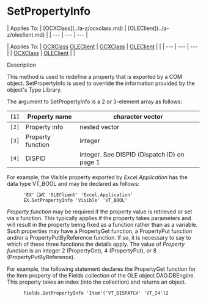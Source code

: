 




<h1 class="heading"><span class="name">SetPropertyInfo</span></h1>
| Applies To: | [OCXClass](../a-z/ocxclass.md) | [OLEClient](../a-z/oleclient.md) |
| --- | --- | ---  |

| Applies To: | [OCXClass](../a-z/ocxclass.md) [OLEClient](../a-z/oleclient.md) | [OCXClass](../a-z/ocxclass.md) | [OLEClient](../a-z/oleclient.md) |  |
| --- | --- | ---  |
| [OCXClass](../a-z/ocxclass.md) | [OLEClient](../a-z/oleclient.md) |  |


Description


This method is used to redefine a property that is exported by a COM object. SetPropertyInfo is used to override the information provided by the object's Type Library.




The argument to SetPropertyInfo is a  2 or 3-element array as follows:

| `[1]` | Property name | character vector |
| --- | --- | ---  |
| `[2]` | Property info | nested vector |
| `[3]` | Property function | integer |
| `[4]` | DISPID | integer. See DISPID (Dispatch ID) on page 1 |




For example, the Visible property exported by *Excel.Application* has the data type VT_BOOL and may be declared as follows:
```apl
      'EX' ⎕WC 'OLEClient' 'Excel.Application'
      EX.SetPropertyInfo 'Visible' 'VT_BOOL'
```



*Property function* may be required if the property value is retrieved or set via a function. This typically applies if the property takes parameters and will result in the property being fixed as a function rather than as a variable. Such properties may have a PropertyGet function, a PropertyPut function and/or a PropertyPutByReference function. If so, it is necessary to say to which of these three functions the details apply. The value of *Property function* is an integer 2 (PropertyGet), 4 (PropertyPut), or 8 (PropertyPutByReference).



For example, the following statement declares the PropertyGet function for the Item property of the Fields collection of the OLE object DAO.DBEngine. This property takes an index (into the collection) and returns an object.
```apl
      Fields.SetPropertyInfo 'Item'('VT_DISPATCH' 'VT_I4')2
```



